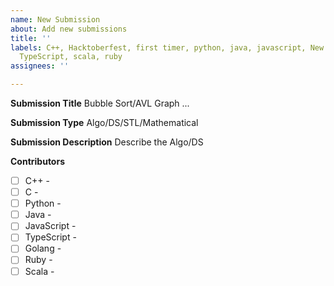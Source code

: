 ```yaml
---
name: New Submission
about: Add new submissions
title: ''
labels: C++, Hacktoberfest, first timer, python, java, javascript, New Submssion,
  TypeScript, scala, ruby
assignees: ''

---
```


**Submission Title**
Bubble Sort/AVL Graph ...

**Submission Type**
Algo/DS/STL/Mathematical

**Submission Description**
Describe the Algo/DS

**Contributors**
- [ ]  C++ -
- [ ]  C -
- [ ]  Python -
- [ ] Java - 
- [ ] JavaScript -
- [ ] TypeScript -
- [ ] Golang -
- [ ] Ruby -
- [ ] Scala -
